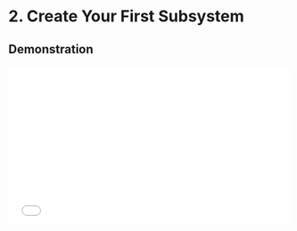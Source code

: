 # 2. Create Your First Subsystem

## Demonstration

<div style="position: relative; width: 100%; height: 0; padding-bottom: 56.25%;">
  <iframe src="/ddocc/2/demo.mp4" frameborder="0" allowfullscreen style="position: absolute; top: 0; left: 0; width: 100%; height: 100%;"></iframe>
</div>
